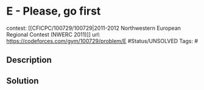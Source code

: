 # E - Please, go first

contest: [[CFICPC/100729/100729|2011-2012 Northwestern European Regional Contest (NWERC 2011)]]
url: https://codeforces.com/gym/100729/problem/E
#Status/UNSOLVED
Tags: #

## Description

## Solution

